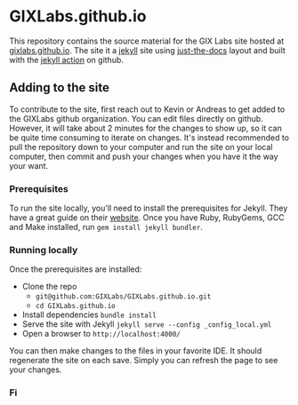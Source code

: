 # GIXLabs.github.io

This repository contains the source material for the GIX Labs site hosted at [gixlabs.github.io](https://gixlabs.github.io).
The site it a [jekyll](https://jekyllrb.com) site using [just-the-docs]() layout and built with the [jekyll action]() on github. 

## Adding to the site

To contribute to the site, first reach out to Kevin or Andreas to get added to the GIXLabs github organization.
You can edit files directly on github. However, it will take about 2 minutes for the changes to show up, so it can be quite time consuming to iterate on changes. 
It's instead recommended to pull the repository down to your computer and run the site on your local computer, then commit and push your changes when you have it the way your want.

### Prerequisites 

To run the site locally, you'll need to install the prerequisites for Jekyll. 
They have a great guide on their [website](). 
Once you have Ruby, RubyGems, GCC and Make installed, run `gem install jekyll bundler`.

### Running locally

Once the prerequisites are installed:

- Clone the repo 
  - `git@github.com:GIXLabs/GIXLabs.github.io.git`
  - `cd GIXLabs.github.io`
- Install dependencies `bundle install`
- Serve the site with Jekyll `jekyll serve --config _config_local.yml` 
- Open a browser to `http://localhost:4000/`

You can then make changes to the files in your favorite IDE. 
It should regenerate the site on each save. 
Simply you can refresh the page to see your changes. 

### Fi